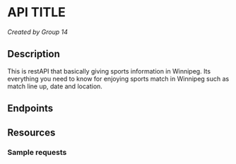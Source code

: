 # API TITLE
*Created by Group 14*

## Description
This is restAPI that  basically giving sports information in Winnipeg. Its everything you need to know for enjoying sports match in Winnipeg such as match line up, date and location. 
## Endpoints

## Resources

### Sample requests

